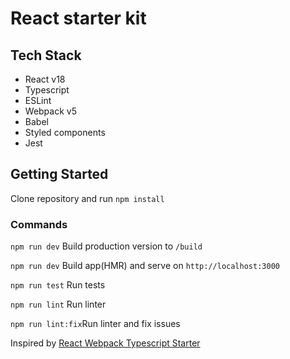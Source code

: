 # React starter kit

## Tech Stack
  - React v18
  - Typescript
  - ESLint
  - Webpack v5
  - Babel
  - Styled components
  - Jest

## Getting Started
Clone repository and run `npm install`

### Commands
`npm run dev` Build production version to `/build`

`npm run dev` Build app(HMR) and serve on `http://localhost:3000`

`npm run test` Run tests

`npm run lint` Run linter

`npm run lint:fix`Run linter and fix issues

Inspired by [React Webpack Typescript Starter](https://github.com/vikpe/react-webpack-typescript-starter) 
